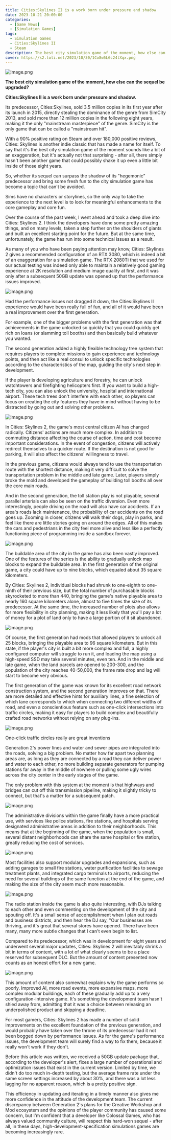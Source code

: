 ```yaml
---
title: Cities:Skylines II is a work born under pressure and shadow
date: 2023-10-21 20:00:00
categories:
  - [Game News]
  - [Simulation Games]
tags:
  - Simulation Games
  - Cities:Skylines II
  - Steam
description: The best city simulation game of the moment, how else can the sequel be upgraded?
cover: https://s2.loli.net/2023/10/30/1Co8w5L6c24lXqx.png
---
```

![image.png](https://s2.loli.net/2023/10/30/dwkcNbMVq4GT6uv.png)

**The best city simulation game of the moment, how else can the sequel be upgraded?**

**Cities:Skylines II is a work born under pressure and shadow.**

Its predecessor, Cities:Skylines, sold 3.5 million copies in its first year after its launch in 2015, directly stealing the dominance of the genre from SimCity 2013, and sold more than 12 million copies in the following eight years, making it the only "mainstream masterpiece" of the genre. SimCity is the only game that can be called a "mainstream hit".

With a 90% positive rating on Steam and over 180,000 positive reviews, Cities: Skylines is another indie classic that has made a name for itself. To say that it's the best city simulation game of the moment sounds like a bit of an exaggeration, but it's actually not that surprising - after all, there simply hasn't been another game that could possibly shake it up even a little bit inside of those eight years.

So, whether its sequel can surpass the shadow of its "hegemonic" predecessor and bring some fresh fun to the city simulation game has become a topic that can't be avoided.

Sims have no characters or storylines, so the only way to take the experience to the next level is to look for meaningful enhancements to the core gameplay and core fun.

Over the course of the past week, I went ahead and took a deep dive into Cities: Skylines 2. I think the developers have done some pretty amazing things, and on many levels, taken a step further on the shoulders of giants and built an excellent starting point for the future. But at the same time, unfortunately, the game has run into some technical issues as a result.

As many of you who have been paying attention may know, Cities: Skylines 2 gives a recommended configuration of an RTX 3080, which is indeed a bit of an exaggeration for a simulation game. The RTX 2080Ti that we used for our actual testing was indeed only able to maintain a relatively good gaming experience at 2K resolution and medium image quality at first, and it was only after a subsequent 50GB update was opened up that the performance issues improved.

![image.png](https://s2.loli.net/2023/10/30/13pW6TXRIbaVzqi.png)

Had the performance issues not dragged it down, the Cities:Skylines II experience would have been really full of fun, and all of it would have been a real improvement over the first generation.

For example, one of the bigger problems with the first generation was that achievements in the game unlocked so quickly that you could quickly get rich on loans (or slamming toll booths) and then basically build whatever you wanted.

The second generation added a highly flexible technology tree system that requires players to complete missions to gain experience and technology points, and then act like a real consul to unlock specific technologies according to the characteristics of the map, guiding the city's next step in development.

If the player is developing agriculture and forestry, he can unlock watchtowers and firefighting helicopters first. If you want to build a high-tech city, you can also unlock the university, hospital and international airport. These tech trees don't interfere with each other, so players can focus on creating the city features they have in mind without having to be distracted by going out and solving other problems.

![image.png](https://s2.loli.net/2023/10/30/ErTKP1Iuo5jSxDm.png)

In Cities: Skylines 2, the game's most central citizen AI has changed radically. Citizens' actions are much more complex. In addition to commuting distance affecting the course of action, time and cost become important considerations. In the event of congestion, citizens will actively redirect themselves to a quicker route. If the destination is not good for parking, it will also affect the citizens' willingness to travel.

In the previous game, citizens would always tend to use the transportation route with the shortest distance, making it very difficult to solve the transportation problem in the middle and late game. Later, players simply broke the mold and developed the gameplay of building toll booths all over the core main roads.

And in the second generation, the toll station play is not playable, several parallel arterials can also be seen on the traffic diversion. Even more interestingly, people driving on the road will also have car accidents. If an area's roads lack maintenance, the probability of car accidents on the road goes up. Zooming in closer, citizens will walk their dogs, play in parks, and feel like there are little stories going on around the edges. All of this makes the cars and pedestrians in the city feel more alive and less like a perfectly functioning piece of programming inside a sandbox forever.

![image.png](https://s2.loli.net/2023/10/30/ROD3Nspt4H1FaWi.png)

The buildable area of the city in the game has also been vastly improved. One of the features of the series is the ability to gradually unlock map blocks to expand the buildable area. In the first generation of the original game, a city could have up to nine blocks, which equaled about 35 square kilometers.

By Cities: Skylines 2, individual blocks had shrunk to one-eighth to one-ninth of their previous size, but the total number of purchasable blocks skyrocketed to more than 440, bringing the game's native playable area to nearly 160 square kilometers alone, almost to five times the size of its predecessor. At the same time, the increased number of plots also allows for more flexibility in city planning, making it less likely that you'll pay a lot of money for a plot of land only to have a large portion of it sit abandoned.

![image.png](https://s2.loli.net/2023/10/30/diYZSzqXK3vGflF.png)

Of course, the first generation had mods that allowed players to unlock all 25 blocks, bringing the playable area to 96 square kilometers. But in this state, if the player's city is built a bit more complex and full, a highly configured computer will struggle to run it, and loading the map using a high-speed SSD may take several minutes, even ten. And in the middle and late game, when the land parcels are opened to 200-300, and the population of the city reaches 40-50,000, the frame rate drop and lag will start to become very obvious.

The first generation of the game was known for its excellent road network construction system, and the second generation improves on that. There are more detailed and effective hints for auxiliary lines, a fine selection of which lane corresponds to which when connecting two different widths of road, and even a conscientious feature such as one-click intersections into traffic circles, making it easy for players to build complex and beautifully crafted road networks without relying on any plug-ins.

![image.png](https://s2.loli.net/2023/10/30/X16YMd9Pc5EGz2F.png)

One-click traffic circles really are great inventions

Generation 2's power lines and water and sewer pipes are integrated into the roads, solving a big problem. No matter how far apart two planning areas are, as long as they are connected by a road they can deliver power and water to each other, no more building separate generators for pumping stations far away in the middle of nowhere or pulling some ugly wires across the city center in the early stages of the game.

The only problem with this system at the moment is that highways and bridges can cut off this transmission pipeline, making it slightly tricky to connect, but that's a matter for a subsequent patch.

![image.png](https://s2.loli.net/2023/10/30/7hAgvHDFTEz9Ixb.png)

The administrative divisions within the game finally have a more practical use, with services like police stations, fire stations, and hospitals serving designated administrative areas in addition to their neighborhoods. This means that at the beginning of the game, when the population is small, several distant neighborhoods can share the same hospital or fire station, greatly reducing the cost of services.

![image.png](https://s2.loli.net/2023/10/30/83ZbACmudOhkGcI.png)

Most facilities also support modular upgrades and expansions, such as adding garages to small fire stations, water purification facilities to sewage treatment plants, and integrated cargo terminals to airports, reducing the need for several buildings of the same function at the end of the game, and making the size of the city seem much more reasonable.

![image.png](https://s2.loli.net/2023/10/30/bS8kQFvHYN4DfuA.png)

The radio station inside the game is also quite interesting, with DJs talking to each other and even commenting on the development of the city and spouting off. It's a small sense of accomplishment when I plan out roads and business districts, and then hear the DJ say, "Our businesses are thriving, and it's great that several stores have opened. There have been many, many more subtle changes that I can't even begin to list.

Compared to its predecessor, which was in development for eight years and underwent several major updates, Cities: Skylines 2 will inevitably shrink a bit in terms of content, with a lot of what clearly seems to be a place reserved for subsequent DLC. But the amount of content presented now counts as an honest effort for a new game.

![image.png](https://s2.loli.net/2023/10/30/qTwVSCp47XH3Wlj.png)

This amount of content also somewhat explains why the game performs so poorly. Improved AI, more road events, more expansive maps, more complex modular buildings, each of these gradually add up to a very configuration-intensive game. It's something the development team hasn't shied away from, admitting that it was a choice between releasing an underpolished product and skipping a deadline.

For most gamers, Cities: Skylines 2 has made a number of solid improvements on the excellent foundation of the previous generation, and would probably have taken over the throne of its predecessor had it not been bogged down by performance issues. As for the game's performance issues, the development team will surely find a way to fix them, because it really won't work if they don't.

Before this article was written, we received a 50GB update package that, according to the developer's alert, fixes a large number of operational and optimization issues that exist in the current version. Limited by time, we didn't do too much in-depth testing, but the average frame rate under the same screen settings increased by about 30%, and there was a lot less lagging for no apparent reason, which is a pretty positive sign.

This efficiency in updating and iterating in a timely manner also gives me more confidence in the attitude of the development team. The current discrepancy between Generation 2's plans for the Creative Workshop and Mod ecosystem and the opinions of the player community has caused some concern, but I'm confident that a developer like Colossal Games, who has always valued community culture, will respect this hard-won sequel - after all, in these days, high-development-specification simulations games are becoming increasingly rare.


